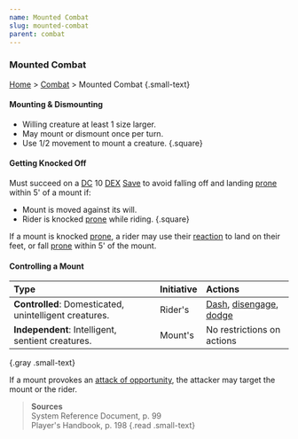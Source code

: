 ```yaml
---
name: Mounted Combat
slug: mounted-combat
parent: combat
---
```

### Mounted Combat
[Home](dm-operations-center) > [Combat](combat-menu) > Mounted Combat {.small-text}

#### Mounting & Dismounting
- Willing creature at least 1 size larger.
- May mount or dismount once per turn.
- Use 1/2 movement to mount a creature.
{.square}

#### Getting Knocked Off
Must succeed on a [DC](difficulty-class) 10 [DEX](DEXTERITY) [Save](saving-throws) to avoid falling off and landing [prone](prone) within 5' of a mount if:
- Mount is moved against its will.
- Rider is knocked [prone](prone) while riding.
{.square}

If a mount is knocked [prone](prone), a rider may use their [reaction](reaction) to land on their feet, or fall [prone](prone) within 5' of the mount.

#### Controlling a Mount
| Type                                                 | Initiative | Actions                                       |
| :----------------------------------------------------- | :------ | :--------------------------------------------------- |
| **Controlled**: Domesticated, unintelligent creatures. | Rider's | [Dash](dash), [disengage](disengage), [dodge](dodge) |
| **Independent**: Intelligent, sentient creatures.      | Mount's | No restrictions on actions                           |
{.gray .small-text}

If a mount provokes an [attack of opportunity](opportunity-attack), the attacker may target the mount or the rider.

> **Sources** <br/>
> System Reference Document, p. 99<br/>
> Player's Handbook, p. 198
{.read .small-text}